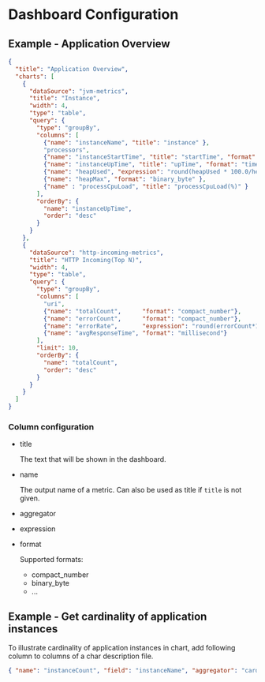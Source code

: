 
# Dashboard Configuration

## Example - Application Overview

```json
{
  "title": "Application Overview",
  "charts": [
    {
      "dataSource": "jvm-metrics",
      "title": "Instance",
      "width": 4,
      "type": "table",
      "query": {
        "type": "groupBy",
        "columns": [
          {"name": "instanceName", "title": "instance" },
          "processors",
          {"name": "instanceStartTime", "title": "startTime", "format": "dateTime" },
          {"name": "instanceUpTime", "title": "upTime", "format": "timeDuration" },
          {"name": "heapUsed", "expression": "round(heapUsed * 100.0/heapMax, 2)", "title": "heapUsed(%)" },
          {"name": "heapMax", "format": "binary_byte" },
          {"name" : "processCpuLoad", "title": "processCpuLoad(%)" }
        ],
        "orderBy": {
          "name": "instanceUpTime",
          "order": "desc"
        }
      }
    },
    {
      "dataSource": "http-incoming-metrics",
      "title": "HTTP Incoming(Top N)",
      "width": 4,
      "type": "table",
      "query": {
        "type": "groupBy",
        "columns": [
          "uri",
          {"name": "totalCount",      "format": "compact_number"},
          {"name": "errorCount",      "format": "compact_number"},
          {"name": "errorRate",       "expression": "round(errorCount*100.0/totalCount, 2)", "title": "errorRate(%)"},
          {"name": "avgResponseTime", "format": "millisecond"}
        ],
        "limit": 10,
        "orderBy": {
          "name": "totalCount",
          "order": "desc"
        }
      }
    }
  ]
}
```

### Column configuration
- title
    
    The text that will be shown in the dashboard.

- name

    The output name of a metric. Can also be used as title if `title` is not given.

- aggregator
- expression
- format
    
    Supported formats:
    - compact_number
    - binary_byte
    - ...

## Example - Get cardinality of application instances

To illustrate cardinality of application instances in chart, add following column to columns of a char description file.

```json
{ "name": "instanceCount", "field": "instanceName", "aggregator": "cardinality" }
```